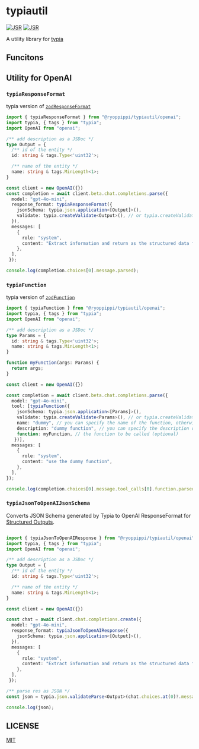 # typiautil

[![JSR](https://jsr.io/badges/@ryoppippi/typiautil)](https://jsr.io/@ryoppippi/typiautil)
[![JSR](https://jsr.io/badges/@ryoppippi/typiautil/score)](https://jsr.io/@ryoppippi/typiautil)

A utility library for [typia](https://typia.io/)

## Funcitons 

## Utility for OpenAI


### `typiaResponseFormat`

typia version of [`zodResponseFormat`](https://github.com/openai/openai-node/blob/31e4afd6ca50e8e2560598296c099390c5956e31/src/helpers/zod.ts#L56-L73)

```ts
import { typiaResponseFormat } from "@ryoppippi/typiautil/openai";
import typia, { tags } from "typia";
import OpenAI from "openai";

/** add description as a JSDoc */
type Output = {
  /** id of the entity */
  id: string & tags.Type<'uint32'>;

  /** name of the entity */
  name: string & tags.MinLength<1>;
}

const client = new OpenAI({})
const completion = await client.beta.chat.completions.parse({
  model: "gpt-4o-mini",
  response_format: typiaResponseFormat({
    jsonSchema: typia.json.application<[Output]>(),
    validate: typia.createValidate<Output>(), // or typia.createValidateEquals<Output>()
  }),
  messages: [
    {
      role: "system",
      content: "Extract information and return as the structured data following schema",
    },
  ],
 });

console.log(completion.choices[0].message.parsed);
```

### `typiaFunction`

typia version of [`zodFunction`](https://github.com/openai/openai-node/blob/31e4afd6ca50e8e2560598296c099390c5956e31/src/helpers/zod.ts#L80-L106)

```ts
import { typiaFunction } from "@ryoppippi/typiautil/openai";
import typia, { tags } from "typia";
import OpenAI from "openai";

/** add description as a JSDoc */
type Params = {
  id: string & tags.Type<'uint32'>;
  name: string & tags.MinLength<1>;
}

function myFunction(args: Params) {
  return args;
}

const client = new OpenAI({})

const completion = await client.beta.chat.completions.parse({
  model: "gpt-4o-mini",
  tool: [typiaFunction({
    jsonSchema: typia.json.application<[Params]>(),
    validate: typia.createValidate<Params>(), // or typia.createValidateEquals<Params>()
    name: "dummy", // you can specify the name of the function, otherwise it will be the name of the type (in this case, "Params")
    description: "dummy function", // you can specify the description of the function, otherwise it will be the JSDoc of the type (in this case, "add description as a JSDoc")
    function: myFunction, // the function to be called (optional)
   })],
  messages: [
    {
      role: "system",
      content: "use the dummy function",
    },
  ],
});

console.log(completion.choices[0].message.tool_calls[0].function.parsed_arguments);
```


### `typiaJsonToOpenAIJsonSchema`

Converts JSON Schema generated by Typia to OpenAI ResponseFormat for [Structured Outputs](https://platform.openai.com/docs/guides/structured-outputs).


```ts

import { typiaJsonToOpenAIResponse } from "@ryoppippi/typiautil/openai";
import typia, { tags } from "typia";
import OpenAI from "openai";

/** add description as a JSDoc */
type Output = {
  /** id of the entity */
  id: string & tags.Type<'uint32'>;

  /** name of the entity */
  name: string & tags.MinLength<1>;
}

const client = new OpenAI({})

const chat = await client.chat.completions.create({
  model: "gpt-4o-mini",
  response_format: typiaJsonToOpenAIResponse({
    jsonSchema: typia.json.application<[Output]>(),
  }),
  messages: [
    {
      role: "system",
      content: "Extract information and return as the structured data following schema",
    },
  ],
 });

/** parse res as JSON */
const json = typia.json.validateParse<Output>(chat.choices.at(0)?.message.content as string)

console.log(json);
```

## LICENSE

[MIT](./LICENSE)
